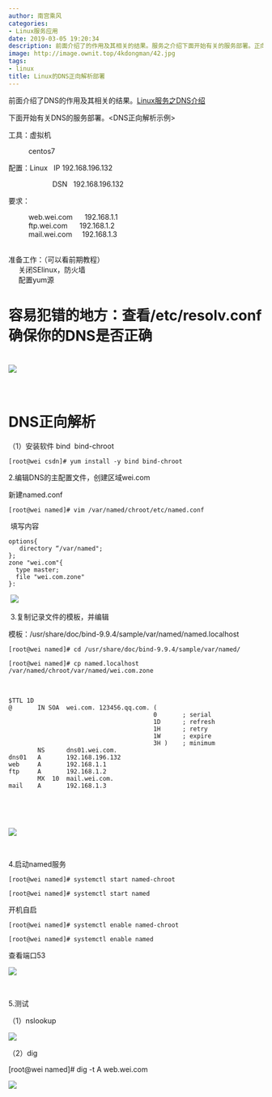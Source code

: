 ```yaml
---
author: 南宫乘风
categories:
- Linux服务应用
date: 2019-03-05 19:20:34
description: 前面介绍了的作用及其相关的结果。服务之介绍下面开始有关的服务部署。正向解析示例工具：虚拟机配置：要求：准备工作：可以看前期教程关闭，防火墙配置源容易犯错的地方：查看确保你的是否正确正向解析安装软件编辑。。。。。。。
image: http://image.ownit.top/4kdongman/42.jpg
tags:
- linux
title: Linux的DNS正向解析部署
---
```


<!--more-->

前面介绍了DNS的作用及其相关的结果。[Linux服务之DNS介绍](https://blog.csdn.net/heian_99/article/details/88195866)

下面开始有关DNS的服务部署。\<DNS正向解析示例>

工具：虚拟机

          centos7 

配置：Linux   IP 192.168.196.132

                      DSN   192.168.196.132

要求：

          web.wei.com      192.168.1.1  
          ftp.wei.com      192.168.1.2      
          mail.wei.com     192.168.1.3  
         

准备工作：（可以看前期教程）  
     关闭SElinux，防火墙  
     配置yum源

# 容易犯错的地方：查看/etc/resolv.conf 确保你的DNS是否正确

# ![](http://image.ownit.top/csdn/20190305192006505.png)

 

# DNS正向解析

（1）安装软件 bind  bind-chroot

```
[root@wei csdn]# yum install -y bind bind-chroot
```

2.编辑DNS的主配置文件，创建区域wei.com

新建named.conf

```
[root@wei named]# vim /var/named/chroot/etc/named.conf 
```

 填写内容

```
options{
   directory “/var/named";
};
zone "wei.com"{
  type master;
  file "wei.com.zone"
}:
```

 ![](http://image.ownit.top/csdn/20190305190515255.png)

 3.复制记录文件的模板，并编辑

模板：/usr/share/doc/bind-9.9.4/sample/var/named/named.localhost

```
[root@wei named]# cd /usr/share/doc/bind-9.9.4/sample/var/named/

[root@wei named]# cp named.localhost /var/named/chroot/var/named/wei.com.zone 	
```

 

```
$TTL 1D
@       IN SOA  wei.com. 123456.qq.com. (
                                        0       ; serial
                                        1D      ; refresh
                                        1H      ; retry
                                        1W      ; expire
                                        3H )    ; minimum
        NS      dns01.wei.com.
dns01   A       192.168.196.132
web     A       192.168.1.1
ftp     A       192.168.1.2
        MX  10  mail.wei.com.
mail    A       192.168.1.3
```

 

 

![](http://image.ownit.top/csdn/20190305190809177.png)

 

4.启动named服务

```
[root@wei named]# systemctl start named-chroot

[root@wei named]# systemctl start named
```

开机自启

```
[root@wei named]# systemctl enable named-chroot

[root@wei named]# systemctl enable named
```

查看端口53

![](http://image.ownit.top/csdn/20190305191001671.png)

 

5.测试

（1）nslookup

![](http://image.ownit.top/csdn/20190305191444361.png)

  
（2）dig

\[root\@wei named\]# dig \-t A web.wei.com

![](http://image.ownit.top/csdn/20190305191749596.png)